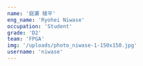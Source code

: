 ```yaml
---
name: '庭瀬 稜平'
eng_name: 'Ryohei Niwase'
occupation: 'Student'
grade: 'D2'
team: 'FPGA'
img: '/uploads/photo_niwase-1-150x150.jpg'
username: 'niwase'
---
```


